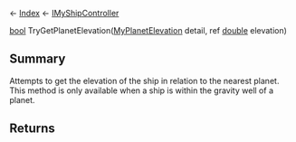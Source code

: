← [Index](Api-Index) ← [IMyShipController](Sandbox.ModAPI.Ingame.IMyShipController)

[bool](System.Boolean) TryGetPlanetElevation([MyPlanetElevation](Sandbox.ModAPI.Ingame.MyPlanetElevation) detail, ref [double](System.Double) elevation)

## Summary

Attempts to get the elevation of the ship in relation to the nearest planet. This method is only available when a ship is within the gravity well of a planet.

## Returns



